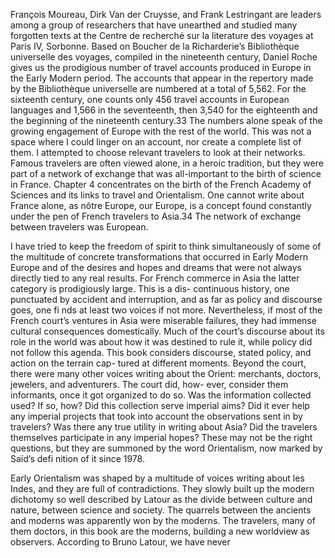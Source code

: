 François Moureau, Dirk Van der Cruysse, and Frank Lestringant are leaders among a group of researchers that have unearthed and studied many forgotten texts at the Centre de recherché sur la literature des voyages at Paris IV, Sorbonne. Based on Boucher de la Richarderie’s Bibliothèque universelle des voyages, compiled in the nineteenth century, Daniel Roche gives us the prodigious number of travel accounts produced in Europe in the Early Modern period. The accounts that appear in the repertory made by the Bibliothèque universelle are numbered at a total of 5,562. For the sixteenth century, one counts only 456 travel accounts in European languages and 1,566 in the seventeenth, then 3,540 for the eighteenth and the beginning of the nineteenth century.33 The numbers alone speak of the growing engagement of Europe with the rest of the world. This was not a space where I could linger on an account, nor create a complete list of them. I attempted to choose relevant travelers to look at their networks. Famous travelers are often viewed alone, in a heroic tradition, but they were part of a network of exchange that was all-important to the birth of science in France. Chapter 4 concentrates on the birth of the French Academy of Sciences and its links to travel and Orientalism. One cannot write about France alone, as nôtre Europe, our Europe, is a concept found constantly under the pen of French travelers to Asia.34 The network of exchange between travelers was European.

I have tried to keep the freedom of spirit to think simultaneously of some of the multitude of concrete transformations that occurred in Early Modern Europe and of the desires and hopes and dreams that were not always directly tied to any real results.  For French commerce in Asia the latter category is prodigiously large. This is a dis- continuous history, one punctuated by accident and interruption, and as far as policy  and discourse goes, one fi nds at least two voices if not more. Nevertheless, if most of the French court’s ventures in Asia were miserable failures, they had immense cultural consequences domestically. Much of the court’s discourse about its role in the world was about how it was destined to rule it, while policy did not follow this  agenda. This book considers discourse, stated policy, and action on the terrain cap- tured at different moments. Beyond the court, there were many other voices writing  about the Orient: merchants, doctors, jewelers, and adventurers. The court did, how- ever, consider them informants, once it got organized to do so. Was the information  collected used? If so, how? Did this collection serve imperial aims? Did it ever help any imperial projects that took into account the observations sent in by travelers? Was there any true utility in writing about Asia? Did the travelers themselves participate in any imperial hopes? These may not be the right questions, but they are summoned by the word Orientalism, now marked by Saïd’s defi nition of it since 1978.

Early Orientalism was shaped by a multitude of voices writing about les Indes, and they are full of contradictions. They slowly built up the modern dichotomy so well described by Latour as the divide between culture and nature, between science and society. The quarrels between the ancients and moderns was apparently won by the moderns. The travelers, many of them doctors, in this book are the moderns, building a new worldview as observers. According to Bruno Latour, we have never
